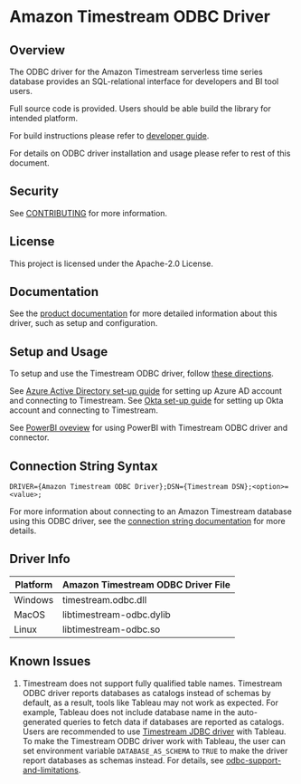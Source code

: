 # Amazon Timestream ODBC Driver

## Overview

The ODBC driver for the Amazon Timestream serverless time series database provides an 
SQL-relational interface for developers and BI tool users.

Full source code is provided. Users should be able build the library for intended platform.

For build instructions please refer to [developer guide](docs/markdown/setup/developer-guide.md).

For details on ODBC driver installation and usage please refer to rest of this document.

## Security

See [CONTRIBUTING](CONTRIBUTING.md#security-issue-notifications) for more information.

## License

This project is licensed under the Apache-2.0 License.

## Documentation

See the [product documentation](docs/markdown/index.md) for more detailed information about this driver, such as setup and configuration.

## Setup and Usage

To setup and use the Timestream ODBC driver, follow [these directions](docs/markdown/setup/setup.md).

See [Azure Active Directory set-up guide](/docs/markdown/setup/aad-saml-setup.md) for setting up Azure AD account and connecting to Timestream. See [Okta set-up guide](/docs/markdown/setup/Okta-setup.md) for setting up Okta account and connecting to Timestream.

See [PowerBI oveview](/docs/markdown/setup/powerbi-connector-setup/powerbi_overview.md) for using PowerBI with Timestream ODBC driver and connector.

## Connection String Syntax

```
DRIVER={Amazon Timestream ODBC Driver};DSN={Timestream DSN};<option>=<value>;
```

For more information about connecting to an Amazon Timestream database using this ODBC driver, see
the [connection string documentation](docs/markdown/setup/connection-string.md) for more details.

## Driver Info
| Platform | Amazon Timestream ODBC Driver File 
|----------|-----------------------------------|
| Windows | timestream.odbc.dll
| MacOS | libtimestream-odbc.dylib
| Linux | libtimestream-odbc.so

## Known Issues
1. Timestream does not support fully qualified table names. Timestream ODBC driver reports databases as catalogs instead of schemas by default, as a result, tools like Tableau may not work as expected. For example, Tableau does not include database name in the auto-generated queries to fetch data if databases are reported as catalogs. Users are recommended to use [Timestream JDBC driver](https://github.com/awslabs/amazon-timestream-driver-jdbc) with Tableau. To make the Timestream ODBC driver work with Tableau, the user can set environment variable `DATABASE_AS_SCHEMA` to `TRUE` to make the driver report databases as schemas instead. For details, see [odbc-support-and-limitations](docs/markdown/support/odbc-support-and-limitations.md#sqltables).
